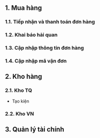 
## 1. Mua hàng
### 1.1. Tiếp nhận và thanh toán đơn hàng
### 1.2. Khai báo hải quan
### 1.3. Cập nhập thông tin đơn hàng
### 1.4. Cập nhập mã vận đơn
## 2. Kho hàng
### 2.1. Kho TQ
- Tạo kiện
### 2.2. Kho VN
## 3. Quản lý tài chính
